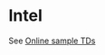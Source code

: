 # Intel
See [Online sample TDs](https://github.com/w3c/wot/blob/master/testing/online/intel_sample_tds.jsonld)
